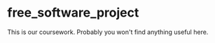 free_software_project
=====================

This is our coursework. Probably you won't find anything useful here.
